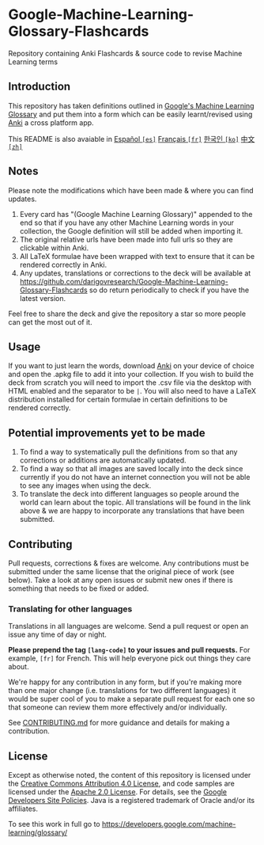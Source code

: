 # Google-Machine-Learning-Glossary-Flashcards
Repository containing Anki Flashcards &amp; source code to revise Machine Learning terms

## Introduction
This repository has taken definitions outlined in [Google's Machine Learning Glossary](https://developers.google.com/machine-learning/glossary/) and put them into a form which can be easily learnt/revised using <a href="https://apps.ankiweb.net/">Anki</a> a cross platform app.

This README is also avaiable in [Español `[es]`](https://github.com/darigovresearch/Google-Machine-Learning-Glossary-Flashcards/blob/master/README.es.md)  [Français `[fr]`](https://github.com/darigovresearch/Google-Machine-Learning-Glossary-Flashcards/issues/1) [한국인 `[ko]`](https://github.com/darigovresearch/Google-Machine-Learning-Glossary-Flashcards/blob/master/README.ko.md) [中文 `[zh]`](https://github.com/darigovresearch/Google-Machine-Learning-Glossary-Flashcards/issues/5)

## Notes
Please note the modifications which have been made & where you can find updates.
1. Every card has "(Google Machine Learning Glossary)" appended to the end so that if you have any other Machine Learning words in your collection, the Google definition will still be added when importing it.
2. The original relative urls have been made into full urls so they are clickable within Anki.
3. All LaTeX formulae have been wrapped with text to ensure that it can be rendered correctly in Anki.
4. Any updates, translations or corrections to the deck will be available at <a href="https://github.com/darigovresearch/Google-Machine-Learning-Glossary-Flashcards">https://github.com/darigovresearch/Google-Machine-Learning-Glossary-Flashcards</a> so do return periodically to check if you have the latest version.

Feel free to share the deck and give the repository a star so more people can get the most out of it.

## Usage
If you want to just learn the words, download <a href="https://apps.ankiweb.net/">Anki</a> on your device of choice and open the .apkg file to add it into your collection. If you wish to build the deck from scratch you will need to import the .csv file via the desktop with HTML enabled and the separator to be `|`. You will also need to have a LaTeX distribution installed for certain formulae in certain definitions to be rendered correctly.

## Potential improvements yet to be made
1. To find a way to systematically pull the definitions from so that any corrections or additions are automatically updated.
2. To find a way so that all images are saved locally into the deck since currently if you do not have an internet connection you will not be able to see any images when using the deck.
3. To translate the deck into different languages so people around the world can learn about the topic. All translations will be found in the link above & we are happy to incorporate any translations that have been submitted.

## Contributing
Pull requests, corrections & fixes are welcome. Any contributions must be submitted under the same license that the original piece of work  (see below). Take a look at any open issues or submit new ones if there is something that needs to be fixed or added.

### Translating for other languages
Translations in all languages are welcome. Send a pull request or open an issue any time of day or night.

**Please prepend the tag `[lang-code]` to your issues and pull requests.** For example, `[fr]` for French. This will help everyone pick out things they care about.

We're happy for any contribution in any form, but if you're making more than one major change (i.e. translations for two different languages) it would be super cool of you to make a separate pull request for each one so that someone can review them more effectively and/or individually.

See [CONTRIBUTING.md](CONTRIBUTING.md) for more guidance and details for making a contribution.

## License
<p>Except as otherwise noted, the content of this repository is licensed under the <a href="https://creativecommons.org/licenses/by/4.0/">Creative Commons Attribution 4.0 License</a>, and code samples are licensed under the <a href="https://www.apache.org/licenses/LICENSE-2.0">Apache 2.0 License</a>. For details, see the <a href="https://developers.google.com/site-policies">Google Developers Site Policies</a>. Java is a registered trademark of Oracle and/or its affiliates.</p>

To see this work in full go to https://developers.google.com/machine-learning/glossary/
